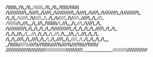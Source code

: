 
__/\\\\\\\\\\\\\_________/\\\\\____________/\\\\\_______/\\\\\\\\\\\\\_________/\\\\\____________/\\\\\____________________/\\\\\\\\\\___/\\\\\\\\\\\\____        
 _\/\\\/////////\\\_____/\\\///\\\________/\\\///\\\____\/\\\/////////\\\_____/\\\///\\\________/\\\///\\\________________/\\\///////\\\_\/\\\////////\\\__       
  _\/\\\_______\/\\\___/\\\/__\///\\\____/\\\/__\///\\\__\/\\\_______\/\\\___/\\\/__\///\\\____/\\\/__\///\\\_____________\///______/\\\__\/\\\______\//\\\_      
   _\/\\\\\\\\\\\\\\___/\\\______\//\\\__/\\\______\//\\\_\/\\\\\\\\\\\\\\___/\\\______\//\\\__/\\\______\//\\\___________________/\\\//___\/\\\_______\/\\\_     
    _\/\\\/////////\\\_\/\\\_______\/\\\_\/\\\_______\/\\\_\/\\\/////////\\\_\/\\\_______\/\\\_\/\\\_______\/\\\__________________\////\\\__\/\\\_______\/\\\_    
     _\/\\\_______\/\\\_\//\\\______/\\\__\//\\\______/\\\__\/\\\_______\/\\\_\//\\\______/\\\__\//\\\______/\\\______________________\//\\\_\/\\\_______\/\\\_   
      _\/\\\_______\/\\\__\///\\\__/\\\_____\///\\\__/\\\____\/\\\_______\/\\\__\///\\\__/\\\_____\///\\\__/\\\_______________/\\\______/\\\__\/\\\_______/\\\__  
       _\/\\\\\\\\\\\\\/_____\///\\\\\/________\///\\\\\/_____\/\\\\\\\\\\\\\/_____\///\\\\\/________\///\\\\\/_______________\///\\\\\\\\\/___\/\\\\\\\\\\\\/___ 
        _\/////////////_________\/////____________\/////_______\/////////////_________\/////____________\/////___________________\/////////_____\////////////_____



